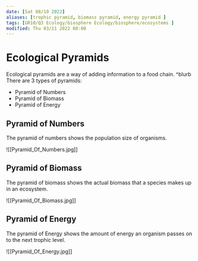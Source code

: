 ```yaml
---
date: [Sat 08/10 2022]
aliases: [trophic pyramid, biomass pyramid, energy pyramid ]
tags: [GR10/Q3 Ecology/biosphere Ecology/biosphere/ecosystems ]
modified: Thu 03/11 2022 08:00
---
```

# Ecological Pyramids
Ecological pyramids are a way of adding information to a food chain. ^blurb
There are 3 types of pyramids:
- Pyramid of Numbers
- Pyramid of Biomass
- Pyramid of Energy 

## Pyramid of Numbers
The pyramid of numbers shows the population size of organisms. 

![[Pyramid_Of_Numbers.jpg]]

## Pyramid of Biomass
The pyramid of biomass shows the actual biomass that a species makes up in an ecosystem. 

![[Pyramid_Of_Biomass.jpg]]

## Pyramid of Energy
The pyramid of Energy shows the amount of energy an organism passes on to the next trophic level. 

![[Pyramid_Of_Energy.jpg]]